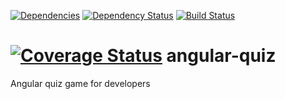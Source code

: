 [![Dependencies](http://img.shields.io/david/HichemBenChaaben/angular-quiz.svg?style=flat)](https://github.com/HichemBenChaaben/angular-quiz)
[![Dependency Status](https://david-dm.org/HichemBenChaaben/angular-quiz.svg)](https://github.com/HichemBenChaaben/angular-quiz)
[![Build Status](https://travis-ci.org/HichemBenChaaben/angular-quiz.svg?branch=master)](https://travis-ci.org/HichemBenChaaben/angular-quiz)

[![Coverage Status](https://img.shields.io/coveralls/HichemBenChaaben/angular-quiz.svg)](https://coveralls.io/r/HichemBenChaaben/angular-quiz)
angular-quiz
============

Angular quiz game for developers
